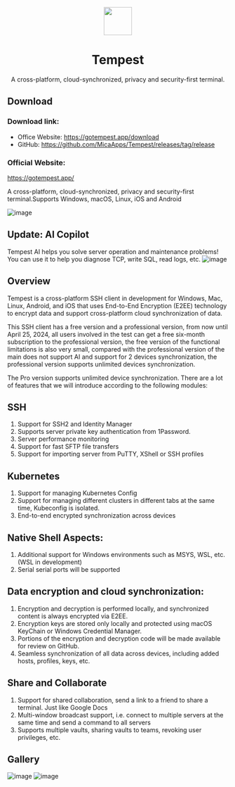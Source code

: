 <p align="center">
    <img src="https://github.com/MicaApps/Tempest/assets/6630660/a3dfc68b-f349-4a78-9584-8c9e0aec3480" alter="Tempest Icon" align="center" width=64 />
    <h1 align="center">Tempest</h1>
    <p align="center">A cross-platform, cloud-synchronized, privacy and security-first terminal.</p>
</p>



## Download
### Download link: 
- Office Website: https://gotempest.app/download
- GitHub: https://github.com/MicaApps/Tempest/releases/tag/release

### Official Website:
https://gotempest.app/


A cross-platform, cloud-synchronized, privacy and security-first terminal.Supports Windows, macOS, Linux, iOS and Android

![image](https://github.com/MicaApps/Tempest/assets/6630660/0883d62d-11de-43ef-b43e-c8d217993b93)

## Update: AI Copilot
Tempest AI helps you solve server operation and maintenance problems! You can use it to help you diagnose TCP, write SQL, read logs, etc.
![image](https://github.com/MicaApps/Tempest/assets/6630660/ce471d85-8a91-45b2-b847-2d7f2a3e6ee4)

## Overview

Tempest is a cross-platform SSH client in development for Windows, Mac, Linux, Android, and iOS that uses End-to-End Encryption (E2EE) technology to encrypt data and support cross-platform cloud synchronization of data.

This SSH client has a free version and a professional version, from now until April 25, 2024, all users involved in the test can get a free six-month subscription to the professional version, the free version of the functional limitations is also very small, compared with the professional version of the main does not support AI and support for 2 devices synchronization, the professional version supports unlimited devices synchronization.

The Pro version supports unlimited device synchronization. There are a lot of features that we will introduce according to the following modules:


## SSH
1. Support for SSH2 and Identity Manager
2. Supports server private key authentication from 1Password.
3. Server performance monitoring
4. Support for fast SFTP file transfers
5. Support for importing server from PuTTY, XShell or SSH profiles


## Kubernetes
1. Support for managing Kubernetes Config
2. Support for managing different clusters in different tabs at the same time, Kubeconfig is isolated.
3. End-to-end encrypted synchronization across devices


## Native Shell Aspects:
1. Additional support for Windows environments such as MSYS, WSL, etc. (WSL in development)
2. Serial serial ports will be supported


## Data encryption and cloud synchronization:

1. Encryption and decryption is performed locally, and synchronized content is always encrypted via E2EE.
2. Encryption keys are stored only locally and protected using macOS KeyChain or Windows Credential Manager.
3. Portions of the encryption and decryption code will be made available for review on GitHub.
4. Seamless synchronization of all data across devices, including added hosts, profiles, keys, etc.


## Share and Collaborate
1. Support for shared collaboration, send a link to a friend to share a terminal. Just like Google Docs
2. Multi-window broadcast support, i.e. connect to multiple servers at the same time and send a command to all servers
3. Supports multiple vaults, sharing vaults to teams, revoking user privileges, etc.

## Gallery
![image](https://github.com/MicaApps/Tempest/assets/6630660/cbbcf6ec-c407-471b-b71d-24115f898bf4)
![image](https://github.com/MicaApps/Tempest/assets/6630660/3d774ee9-4802-47a1-b654-d1fd25e0f4aa)

